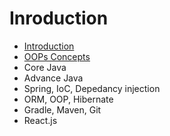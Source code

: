 # Inroduction

* [Introduction](https://github.com/rburade21/study/blob/master/intro.md)
* [OOPs Concepts](https://github.com/rburade21/study/blob/master/OOPS_concepts.md)
* Core Java
* Advance Java
* Spring, IoC, Depedancy injection
* ORM, OOP, Hibernate
* Gradle, Maven, Git
* React.js

